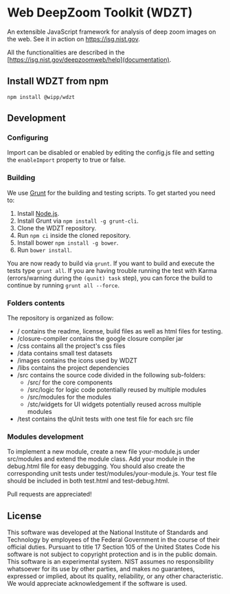 # Web DeepZoom Toolkit (WDZT)

An extensible JavaScript framework for analysis of deep zoom images on the web.
See it in action on https://isg.nist.gov.

All the functionalities are described in the [https://isg.nist.gov/deepzoomweb/help](documentation).

## Install WDZT from npm

```
npm install @wipp/wdzt
```

## Development

### Configuring

Import can be disabled or enabled by editing the config.js file and setting the `enableImport` property to true or false.


### Building

We use [Grunt](http://gruntjs.com/) for the building and testing scripts.
To get started you need to:

1. Install [Node.js](http://nodejs.org/).
1. Install Grunt via `npm install -g grunt-cli`.
1. Clone the WDZT repository.
1. Run `npm ci` inside the cloned repository.
1. Install bower `npm install -g bower`.	
1. Run `bower install`.

You are now ready to build via `grunt`.
If you want to build and execute the tests type `grunt all`.
If you are having trouble running the test with Karma (errors/warning during the `(qunit) task` step), you can force the build to continue by running `grunt all --force`.

### Folders contents

The repository is organized as follow:
* / contains the readme, license, build files as well as html files for testing.
* /closure-compiler contains the google closure compiler jar
* /css contains all the project's css files
* /data contains small test datasets
* /images contains the icons used by WDZT
* /libs contains the project dependencies
* /src contains the source code divided in the following sub-folders:
    * /src/ for the core components
    * /src/logic for logic code potentially reused by multiple modules
    * /src/modules for the modules
    * /stc/widgets for UI widgets potentially reused across multiple modules
* /test contains the qUnit tests with one test file for each src file

### Modules development

To implement a new module, create a new file your-module.js under src/modules
and extend the module class.
Add your module in the debug.html file for easy debugging.
You should also create the corresponding unit tests under 
test/modules/your-module.js. Your test file should be included in both test.html
and test-debug.html.

Pull requests are appreciated!

## License

This software was developed at the National Institute of Standards and
Technology by employees of the Federal Government in the course of
their official duties. Pursuant to title 17 Section 105 of the United
States Code his software is not subject to copyright protection and is
in the public domain. This software is an experimental system. NIST assumes
no responsibility whatsoever for its use by other parties, and makes no
guarantees, expressed or implied, about its quality, reliability, or
any other characteristic. We would appreciate acknowledgement if the
software is used.
